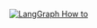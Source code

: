 [![LangGraph How to](https://img.shields.io/badge/LangGraph-How_to-yellow?logo=langgraph)](https://langchain-ai.github.io/langgraph/how-tos/visualization/)